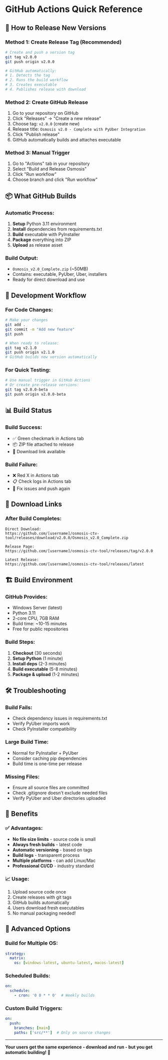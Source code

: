 # GitHub Actions Quick Reference

## 🚀 How to Release New Versions

### Method 1: Create Release Tag (Recommended)
```bash
# Create and push a version tag
git tag v2.0.0
git push origin v2.0.0

# GitHub automatically:
# 1. Detects the tag
# 2. Runs the build workflow  
# 3. Creates executable
# 4. Publishes release with download
```

### Method 2: Create GitHub Release
1. Go to your repository on GitHub
2. Click "Releases" → "Create a new release"
3. Choose tag: `v2.0.0` (create new)
4. Release title: `Osmosis v2.0 - Complete with PyUber Integration`
5. Click "Publish release"
6. GitHub automatically builds and attaches executable

### Method 3: Manual Trigger
1. Go to "Actions" tab in your repository
2. Select "Build and Release Osmosis"  
3. Click "Run workflow"
4. Choose branch and click "Run workflow"

## 📦 What GitHub Builds

### Automatic Process:
1. **Setup** Python 3.11 environment
2. **Install** dependencies from requirements.txt
3. **Build** executable with PyInstaller
4. **Package** everything into ZIP
5. **Upload** as release asset

### Build Output:
- `Osmosis_v2.0_Complete.zip` (~50MB)
- Contains: executable, PyUber, Uber, installers
- Ready for direct download and use

## 🔄 Development Workflow

### For Code Changes:
```bash
# Make your changes
git add .
git commit -m "Add new feature"
git push

# When ready to release:
git tag v2.1.0
git push origin v2.1.0
# GitHub builds new version automatically
```

### For Quick Testing:
```bash
# Use manual trigger in GitHub Actions
# Or create pre-release versions:
git tag v2.0.0-beta
git push origin v2.0.0-beta
```

## 📊 Build Status

### Build Success:
- ✅ Green checkmark in Actions tab
- 📦 ZIP file attached to release
- 🔗 Download link available

### Build Failure:
- ❌ Red X in Actions tab  
- 📋 Check logs in Actions tab
- 🔧 Fix issues and push again

## 🎯 Download Links

### After Build Completes:
```
Direct Download:
https://github.com/[username]/osmosis-ctv-tool/releases/download/v2.0.0/Osmosis_v2.0_Complete.zip

Release Page:
https://github.com/[username]/osmosis-ctv-tool/releases/tag/v2.0.0

Latest Release:
https://github.com/[username]/osmosis-ctv-tool/releases/latest
```

## 🏗️ Build Environment

### GitHub Provides:
- Windows Server (latest)
- Python 3.11
- 2-core CPU, 7GB RAM  
- Build time: ~10-15 minutes
- Free for public repositories

### Build Steps:
1. **Checkout** (30 seconds)
2. **Setup Python** (1 minute)
3. **Install deps** (2-3 minutes)
4. **Build executable** (5-8 minutes)
5. **Package & upload** (1-2 minutes)

## 🛠️ Troubleshooting

### Build Fails:
- Check dependency issues in requirements.txt
- Verify PyUber imports work
- Check PyInstaller compatibility

### Large Build Time:
- Normal for PyInstaller + PyUber
- Consider caching pip dependencies
- Build time is one-time per release

### Missing Files:
- Ensure all source files are committed
- Check .gitignore doesn't exclude needed files
- Verify PyUber and Uber directories uploaded

## 🎉 Benefits

### ✅ Advantages:
- **No file size limits** - source code is small
- **Always fresh builds** - latest code
- **Automatic versioning** - based on tags
- **Build logs** - transparent process
- **Multiple platforms** - can add Linux/Mac
- **Professional CI/CD** - industry standard

### 📈 Usage:
1. Upload source code once
2. Create releases with git tags
3. GitHub builds automatically
4. Users download fresh executables
5. No manual packaging needed!

## 🔧 Advanced Options

### Build for Multiple OS:
```yaml
strategy:
  matrix:
    os: [windows-latest, ubuntu-latest, macos-latest]
```

### Scheduled Builds:
```yaml
on:
  schedule:
    - cron: '0 0 * * 0'  # Weekly builds
```

### Custom Build Triggers:
```yaml
on:
  push:
    branches: [main]
    paths: ['src/**']  # Only on source changes
```

---

**Your users get the same experience - download and run - but you get automatic building! 🚀**
